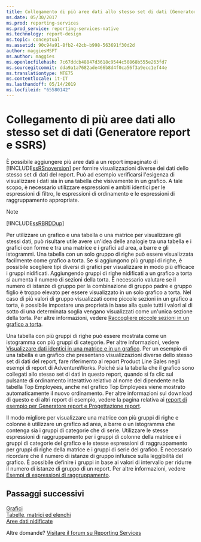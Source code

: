 ```yaml
---
title: Collegamento di più aree dati allo stesso set di dati (Generatore report e SSRS) | Microsoft Docs
ms.date: 05/30/2017
ms.prod: reporting-services
ms.prod_service: reporting-services-native
ms.technology: report-design
ms.topic: conceptual
ms.assetid: 90c94a91-8fb2-42cb-b998-563691f30d2d
author: maggiesMSFT
ms.author: maggies
ms.openlocfilehash: 7c67ddcb48847d3618c9544c50868b555e263fd7
ms.sourcegitcommit: dda9a1a7682ade466b8d4f0ca56f3a9ecc1ef44e
ms.translationtype: MTE75
ms.contentlocale: it-IT
ms.lasthandoff: 05/14/2019
ms.locfileid: "65580142"
---
```

# <a name="linking-multiple-data-regions-to-the-same-dataset-report-builder-and-ssrs"></a>Collegamento di più aree dati allo stesso set di dati (Generatore report e SSRS)

È possibile aggiungere più aree dati a un report impaginato di [!INCLUDE[ssRSnoversion](../../includes/ssrsnoversion-md.md)] per fornire visualizzazioni diverse dei dati dello stesso set di dati del report. Può ad esempio verificarsi l'esigenza di visualizzare i dati sia in una tabella che visivamente in un grafico. A tale scopo, è necessario utilizzare espressioni e ambiti identici per le espressioni di filtro, le espressioni di ordinamento e le espressioni di raggruppamento appropriate.  
  
> [!NOTE]  
>  [!INCLUDE[ssRBRDDup](../../includes/ssrbrddup-md.md)]  
  
 Per utilizzare un grafico e una tabella o una matrice per visualizzare gli stessi dati, può risultare utile avere un'idea delle analogie tra una tabella e i grafici con forme e tra una matrice e i grafici ad area, a barre e gli istogrammi. Una tabella con un solo gruppo di righe può essere visualizzata facilmente come grafico a torta. Se si aggiungono più gruppi di righe, è possibile scegliere tipi diversi di grafici per visualizzare in modo più efficace i gruppi nidificati. Aggiungendo gruppi di righe nidificati a un grafico a torta si aumenta il numero di sezioni della torta. È necessario valutare se il numero di istanze di gruppo per la combinazione di gruppo padre e gruppo figlio è troppo elevato per essere visualizzato in un solo grafico a torta. Nel caso di più valori di gruppo visualizzati come piccole sezioni in un grafico a torta, è possibile impostare una proprietà in base alla quale tutti i valori al di sotto di una determinata soglia vengano visualizzati come un'unica sezione della torta. Per altre informazioni, vedere [Raccogliere piccole sezioni in un grafico a torta](../../reporting-services/report-design/collect-small-slices-on-a-pie-chart-report-builder-and-ssrs.md).  
  
 Una tabella con più gruppi di righe può essere mostrata come un istogramma con più gruppi di categorie. Per altre informazioni, vedere [Visualizzare dati identici in una matrice e in un grafico](../../reporting-services/report-design/display-the-same-data-on-a-matrix-and-a-chart-report-builder.md). Per un esempio di una tabella e un grafico che presentano visualizzazioni diverse dello stesso set di dati del report, fare riferimento al report Product Line Sales negli esempi di report di AdventureWorks. Poiché sia la tabella che il grafico sono collegati allo stesso set di dati in questo report, quando si fa clic sul pulsante di ordinamento interattivo relativo al nome del dipendente nella tabella Top Employees, anche nel grafico Top Employees viene mostrato automaticamente il nuovo ordinamento. Per altre informazioni sul download di questo e di altri report di esempio, vedere la pagina relativa ai [report di esempio per Generatore report e Progettazione report](https://go.microsoft.com/fwlink/?LinkId=198283).  
  
 Il modo migliore per visualizzare una matrice con più gruppi di righe e colonne è utilizzare un grafico ad area, a barre o un istogramma che contenga sia i gruppi di categorie che di serie. Utilizzare le stesse espressioni di raggruppamento per i gruppi di colonne della matrice e i gruppi di categorie del grafico e le stesse espressioni di raggruppamento per gruppi di righe della matrice e i gruppi di serie del grafico. È necessario ricordare che il numero di istanze di gruppo influisce sulla leggibilità del grafico. È possibile definire i gruppi in base ai valori di intervallo per ridurre il numero di istanze di gruppo di un report. Per altre informazioni, vedere [Esempi di espressioni di raggruppamento](../../reporting-services/report-design/group-expression-examples-report-builder-and-ssrs.md).  
  
## <a name="next-steps"></a>Passaggi successivi

[Grafici](../../reporting-services/report-design/charts-report-builder-and-ssrs.md)   
[Tabelle, matrici ed elenchi](../../reporting-services/report-design/tables-matrices-and-lists-report-builder-and-ssrs.md)   
[Aree dati nidificate](../../reporting-services/report-design/nested-data-regions-report-builder-and-ssrs.md)  

Altre domande? [Visitare il forum su Reporting Services](https://go.microsoft.com/fwlink/?LinkId=620231)
